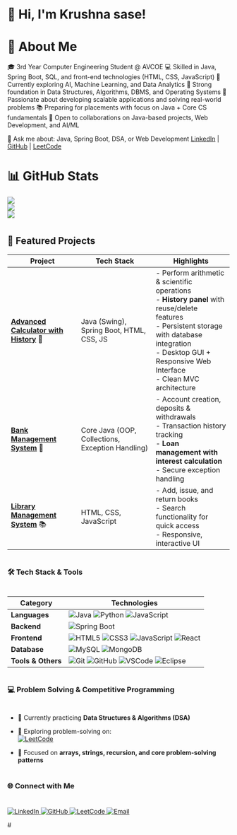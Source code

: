 # 🌟 Hi, I'm Krushna sase!

# 🚀 About Me

🎓 3rd Year Computer Engineering Student @ AVCOE
💻 Skilled in Java, Spring Boot, SQL, and front-end technologies (HTML, CSS, JavaScript)
🌱 Currently exploring AI, Machine Learning, and Data Analytics
🧩 Strong foundation in Data Structures, Algorithms, DBMS, and Operating Systems
🚀 Passionate about developing scalable applications and solving real-world problems
📚 Preparing for placements with focus on Java + Core CS fundamentals
🤝 Open to collaborations on Java-based projects, Web Development, and AI/ML

💬 Ask me about: Java, Spring Boot, DSA, or Web Development 
 [LinkedIn](https://www.linkedin.com/in/krushnasase28/) | 
 [GitHub](https://github.com/Sase-krushna) | 
 [LeetCode](https://leetcode.com/u/krushna-/)
#     

# 📊 GitHub Stats
![](https://github-readme-stats.vercel.app/api?username=Sase-krushna&show_icons=true&theme=radical)  
![](https://github-readme-streak-stats.herokuapp.com/?user=Sase-krushna&theme=radical)  
![](https://github-readme-stats.vercel.app/api/top-langs/?username=Sase-krushna&layout=compact&theme=radical)
#

## 🚀 Featured Projects  

| Project | Tech Stack | Highlights |
|---------|------------|------------|
| [**Advanced Calculator with History**](https://github.com/YOUR_USERNAME/calculator) 🧮 | Java (Swing), Spring Boot, HTML, CSS, JS | - Perform arithmetic & scientific operations <br> - **History panel** with reuse/delete features <br> - Persistent storage with database integration <br> - Desktop GUI + Responsive Web Interface <br> - Clean MVC architecture |
| [**Bank Management System**](https://github.com/Sase-krushna/Bank_management_system) 🏦 | Core Java (OOP, Collections, Exception Handling) | - Account creation, deposits & withdrawals <br> - Transaction history tracking <br> - **Loan management with interest calculation** <br> - Secure exception handling |
| [**Library Management System**](https://github.com/Sase-krushna/Library_management_System) 📚 | HTML, CSS, JavaScript | - Add, issue, and return books <br> - Search functionality for quick access <br> - Responsive, interactive UI |


#
### 🛠️ Tech Stack & Tools  
#

| **Category**      | **Technologies** |
|-------------------|------------------|
| **Languages**     | ![Java](https://img.shields.io/badge/-Java-007396?logo=java) ![Python](https://img.shields.io/badge/-Python-3776AB?logo=python) ![JavaScript](https://img.shields.io/badge/-JavaScript-F7DF1E?logo=javascript) |
| **Backend**       | ![Spring Boot](https://img.shields.io/badge/-SpringBoot-6DB33F?logo=springboot) |
| **Frontend**      | ![HTML5](https://img.shields.io/badge/-HTML5-E34F26?logo=html5) ![CSS3](https://img.shields.io/badge/-CSS3-1572B6?logo=css3) ![JavaScript](https://img.shields.io/badge/-JavaScript-F7DF1E?logo=javascript) ![React](https://img.shields.io/badge/-React-61DAFB?logo=react&logoColor=000) |
| **Database**      | ![MySQL](https://img.shields.io/badge/-MySQL-4479A1?logo=mysql) ![MongoDB](https://img.shields.io/badge/-MongoDB-47A248?logo=mongodb) |
| **Tools & Others**| ![Git](https://img.shields.io/badge/-Git-F05032?logo=git) ![GitHub](https://img.shields.io/badge/-GitHub-181717?logo=github) ![VSCode](https://img.shields.io/badge/-VSCode-0078d7?logo=visualstudiocode) ![Eclipse](https://img.shields.io/badge/-Eclipse-2C2255?logo=eclipseide) |

#
### 💻 Problem Solving & Competitive Programming  
#
- 🌱 Currently practicing **Data Structures & Algorithms (DSA)**  
- 🧩 Exploring problem-solving on:  
  [![LeetCode](https://img.shields.io/badge/-LeetCode-FFA116?logo=leetcode)](https://leetcode.com/krushna-)  
 
- 🚀 Focused on **arrays, strings, recursion, and core problem-solving patterns**  

#
### 🌐 Connect with Me  
#
<p align="left">
  <a href="https://linkedin.com/in/krushnasase28" target="_blank">
    <img src="https://img.shields.io/badge/LinkedIn-0A66C2?style=for-the-badge&logo=linkedin&logoColor=white" alt="LinkedIn"/>
  </a>
  <a href="https://github.com/Sase-krushna" target="_blank">
    <img src="https://img.shields.io/badge/GitHub-181717?style=for-the-badge&logo=github&logoColor=white" alt="GitHub"/>
  </a>
  <a href="https://leetcode.com/krushna-" target="_blank">
    <img src="https://img.shields.io/badge/LeetCode-FFA116?style=for-the-badge&logo=leetcode&logoColor=black" alt="LeetCode"/>
  </a>
  <a href="mailto:sasekrushna28L@gmail.com" target="_blank">
    <img src="https://img.shields.io/badge/Email-D14836?style=for-the-badge&logo=gmail&logoColor=white" alt="Email"/>
  </a>
</p>
#
